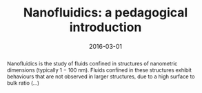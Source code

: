 ---
title: "
Nanofluidics: a pedagogical introduction
"
date: 2016-03-01
publishDate: 2016-03-01
authors: ["**Madhubanti Mukherjee**"]
publication_types: ["7"]
abstract: "Nanofluidics is the study of fluids confined in structures of nanometric
dimensions (typically 1 − 100 nm). Fluids confined in these structures exhibit behaviours that are not observed in larger structures, due to a high
surface to bulk ratio (...)"
featured: true
publication: " "
links:
  - icon_pack: ai
    icon: hal
    name: Link
    url: 'https://hal.science/hal-02375018v1'
---